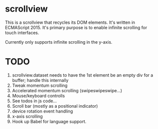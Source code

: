 # scrollview


This is a scrollview that recycles its DOM elements.
It's written in ECMAScript 2015.
It's primary purpose is to enable infinite scrolling for touch interfaces.

Currently only supports infinite scrolling in the y-axis.


# TODO

1. scrollview.dataset needs to have the 1st element be an empty div for a buffer; handle this internally
1. Tweak momentum scrolling
1. Accelerated momentum scrolling (swipeswipeswipe...)
1. Mouse/keyboard controlls
1. See todos in js code...
1. Scroll bar (mostly as a positional indicator)
1. device rotation event handling
1. x-axis scrolling
1. Hook up Babel for language support.
